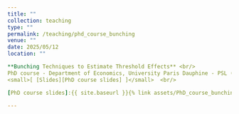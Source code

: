 ```yaml
---
title: ""
collection: teaching
type: ""
permalink: /teaching/phd_course_bunching
venue: ""
date: 2025/05/12
location: ""

**Bunching Techniques to Estimate Threshold Effects** <br/>
PhD course - Department of Economics, University Paris Dauphine - PSL (May 2025) <br/>
<small>[ [Slides][PhD course slides] ]</small>  <br/>

[PhD course slides]:{{ site.baseurl }}{% link assets/PhD_course_bunching.pdf %} 

---
```


